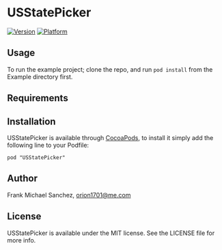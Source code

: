 # USStatePicker

[![Version](http://cocoapod-badges.herokuapp.com/v/USStatePicker/badge.png)](http://cocoadocs.org/docsets/USStatePicker)
[![Platform](http://cocoapod-badges.herokuapp.com/p/USStatePicker/badge.png)](http://cocoadocs.org/docsets/USStatePicker)

## Usage

To run the example project; clone the repo, and run `pod install` from the Example directory first.

## Requirements

## Installation

USStatePicker is available through [CocoaPods](http://cocoapods.org), to install
it simply add the following line to your Podfile:

    pod "USStatePicker"

## Author

Frank Michael Sanchez, orion1701@me.com

## License

USStatePicker is available under the MIT license. See the LICENSE file for more info.

